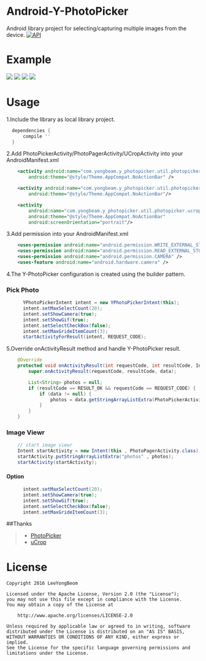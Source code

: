 # Android-Y-PhotoPicker
Android library project for selecting/capturing multiple images from the device.
[![API](https://img.shields.io/badge/API-14%2B-brightgreen.svg?style=flat)](https://android-arsenal.com/api?level=14)


# Example
![](http://server.yongcloud.co.kr/sc/Cap1.png)
![](http://server.yongcloud.co.kr/sc/Cap2.png)
![](http://server.yongcloud.co.kr/sc/Cap4.png)
![](http://server.yongcloud.co.kr/sc/Cap7.png)


# Usage

1.Include the library as local library project.
```gradle
  dependencies {
      compile ''
  }
```

2.Add PhotoPickerActivity/PhotoPagerActivity/UCropActivity into your AndroidManifest.xml
```xml
    <activity android:name="com.yongbeam.y_photopicker.util.photopicker.PhotoPickerActivity"
        android:theme="@style/Theme.AppCompat.NoActionBar" />

    <activity android:name="com.yongbeam.y_photopicker.util.photopicker.PhotoPagerActivity"
        android:theme="@style/Theme.AppCompat.NoActionBar"/>

    <activity
        android:name="com.yongbeam.y_photopicker.util.photopicker.ucrop.UCropActivity"
        android:theme="@style/Theme.AppCompat.NoActionBar"
        android:screenOrientation="portrait"/>
```


3.Add permission into your AndroidManifest.xml
```xml
    <uses-permission android:name="android.permission.WRITE_EXTERNAL_STORAGE"/>
    <uses-permission android:name="android.permission.READ_EXTERNAL_STORAGE"/>
    <uses-permission android:name="android.permission.CAMERA" />
    <uses-feature android:name="android.hardware.camera" />
```


4.The Y-PhotoPicker configuration is created using the builder pattern.

### Pick Photo
```java
      YPhotoPickerIntent intent = new YPhotoPickerIntent(this);
      intent.setMaxSelectCount(20);
      intent.setShowCamera(true);
      intent.setShowGif(true);
      intent.setSelectCheckBox(false);
      intent.setMaxGrideItemCount(3);
      startActivityForResult(intent, REQUEST_CODE);
```

5.Override onActivityResult method and handle Y-PhotoPicker result.
```java
    @Override
    protected void onActivityResult(int requestCode, int resultCode, Intent data) {
        super.onActivityResult(requestCode, resultCode, data);

        List<String> photos = null;
        if (resultCode == RESULT_OK && requestCode == REQUEST_CODE) {
            if (data != null) {
                photos = data.getStringArrayListExtra(PhotoPickerActivity.KEY_SELECTED_PHOTOS);
            }
        }
    }
```


### Image Viewr
```java
    // start image viewr
    Intent startActivity = new Intent(this , PhotoPagerActivity.class);
    startActivity.putStringArrayListExtra("photos" , photos);
    startActivity(startActivity);
```


#### Option
```java
      intent.setMaxSelectCount(20);    
      intent.setShowCamera(true);
      intent.setShowGif(true);
      intent.setSelectCheckBox(false);
      intent.setMaxGrideItemCount(3);
```

##Thanks 
>* [PhotoPicker](https://github.com/donglua/PhotoPicker) 
>* [uCrop](https://github.com/Yalantis/uCrop)


# License

    Copyright 2016 LeeYongBeom

    Licensed under the Apache License, Version 2.0 (the "License");
    you may not use this file except in compliance with the License.
    You may obtain a copy of the License at

        http://www.apache.org/licenses/LICENSE-2.0

    Unless required by applicable law or agreed to in writing, software
    distributed under the License is distributed on an "AS IS" BASIS,
    WITHOUT WARRANTIES OR CONDITIONS OF ANY KIND, either express or implied.
    See the License for the specific language governing permissions and
    limitations under the License.
